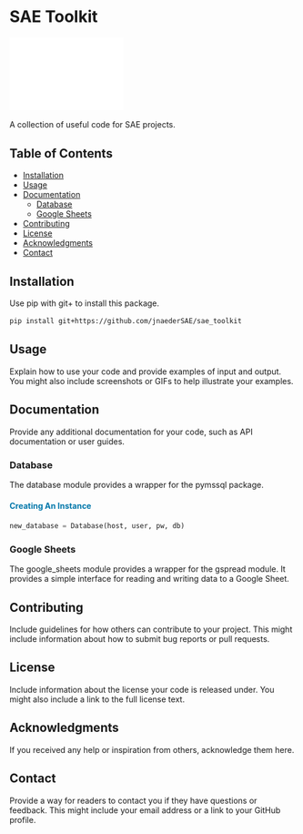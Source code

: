 # SAE Toolkit
<img src="./imgs/new_logo_white.png" alt="Example Image" width="200">

A collection of useful code for SAE projects.

## Table of Contents

- [Installation](#installation)
- [Usage](#usage)
- [Documentation](#documentation)
  - [Database](#database)
  - [Google Sheets](#google-sheets)
- [Contributing](#contributing)
- [License](#license)
- [Acknowledgments](#acknowledgments)
- [Contact](#contact)

## Installation

Use pip with git+ to install this package.

```bash
pip install git+https://github.com/jnaederSAE/sae_toolkit
```
## Usage

Explain how to use your code and provide examples of input and output. You might also include screenshots or GIFs to help illustrate your examples.

## Documentation

Provide any additional documentation for your code, such as API documentation or user guides.


### Database
The database module provides a wrapper for the pymssql package.

#### <span style="color:#0077AA">Creating An Instance</span>
```python
new_database = Database(host, user, pw, db)
```


### Google Sheets

The google_sheets module provides a wrapper for the gspread module. It provides a simple interface for reading and writing data to a Google Sheet.

## Contributing

Include guidelines for how others can contribute to your project. This might include information about how to submit bug reports or pull requests.

## License

Include information about the license your code is released under. You might also include a link to the full license text.

## Acknowledgments

If you received any help or inspiration from others, acknowledge them here.

## Contact

Provide a way for readers to contact you if they have questions or feedback. This might include your email address or a link to your GitHub profile.
